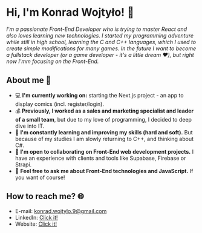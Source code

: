 # Hi, I'm Konrad Wojtyło! 👋

*I'm a passionate Front-End Developer who is trying to master React and also loves learning new technologies. I started my programming adventure while still in high school, learning the C and C++ languages, which I used to create simple modifications for many games. In the future I want to become a fullstack developer (or a game developer - it's a little dream ❤️), but right now I'mm focusing on the Front-End.*

## About me 📖

- 💻 **I'm currently working on:** starting the Next.js project - an app to display comics (incl. register/login).
- 💰 **Previously, I worked as a sales and marketing specialist and leader of a small team**, but due to my love of programming, I decided to deep dive into IT.
- 🌱 **I'm constantly learning and improving my skills (hard and soft).** But because of my studies I am slowly returning to C++, and thinking about C#.
- 👯 **I'm open to collaborating on Front-End web development projects.** I have an experience with clients and tools like Supabase, Firebase or Strapi.
- 💬 **Feel free to ask me about Front-End technologies and JavaScript.** If you want of course!

## How to reach me? 🌐

- E-mail: konrad.wojtylo.9@gmail.com
- LinkedIn: [Click it!](https://www.linkedin.com/in/konrad-wojtylo/)
- Website: [Click it!](https://konrad-wojtylo.com/)

<!--
**Anathretic/Anathretic** is a ✨ _special_ ✨ repository because its `README.md` (this file) appears on your GitHub profile.

Here are some ideas to get you started:

- 🔭 I’m currently working on ...
- 🌱 I’m currently learning ...
- 👯 I’m looking to collaborate on ...
- 🤔 I’m looking for help with ...
- 💬 Ask me about ...
- 📫 How to reach me: ...
- 😄 Pronouns: ...
- ⚡ Fun fact: ...
-->
